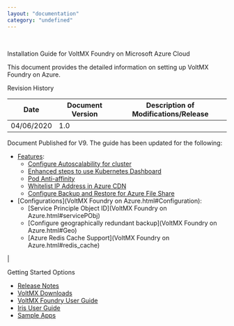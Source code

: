 ```yaml
---
layout: "documentation"
category: "undefined"
---
```

﻿ 

Installation Guide for VoltMX Foundry on Microsoft Azure Cloud

This document provides the detailed information on setting up VoltMX Foundry on Azure.

Revision History

  
| **Date** | **Document Version** | **Description of Modifications/Release** |
| --- | --- | --- |
| 04/06/2020 | 1.0 | 
Document Published for V9. The guide has been updated for the following:

*   [Features](Appendices.html):
    *   [Configure Autoscalability for cluster](Appendices.html#Autoscaling)
    *   [Enhanced steps to use Kubernetes Dashboard](Appendices.html#Kubernet)
    *   [Pod Anti-affinity](Appendices.html#Pod)
    *   [Whitelist IP Address in Azure CDN](Appendices.html#Whitelist)
    *   [Configure Backup and Restore for Azure File Share](Appendices.html#AFS)
*   [Configurations](VoltMX Foundry on Azure.html#Configuration):
    *   [Service Principle Object ID](VoltMX Foundry on Azure.html#servicePObj)
    *   [Configure geographically redundant backup](VoltMX Foundry on Azure.html#Geo)
    *   [Azure Redis Cache Support](VoltMX Foundry on Azure.html#redis_cache)

 |

Getting Started Options

*   [Release Notes](http://opensource.voltmxtechsw.com/volt-mx-docs/voltmxlibrary/voltmxfoundry/voltmx_foundry_release_notes/Default.html)
*   [VoltMX Downloads](https://community.voltmx.com/downloads)
*   [VoltMX Foundry User Guide](http://opensource.voltmxtechsw.com/volt-mx-docs/voltmxlibrary/voltmxfoundry/voltmx_foundry_user_guide/Default.html)
*   [Iris User Guide](http://opensource.voltmxtechsw.com/volt-mx-docs/voltmxlibrary/iris/iris_user_guide/Default.html)
*   [Sample Apps](https://github.com/voltmx/)
